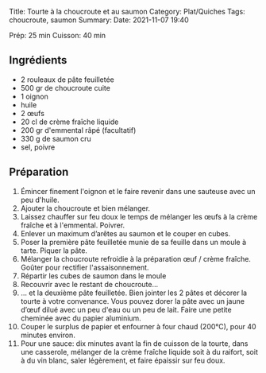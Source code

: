Title: Tourte à la choucroute et au saumon
Category: Plat/Quiches
Tags: choucroute, saumon
Summary:
Date:  2021-11-07 19:40

Prép: 25 min
Cuisson: 40 min

## Ingrédients
- 2 rouleaux de pâte feuilletée
- 500 gr de choucroute cuite
- 1 oignon
- huile
- 2 œufs
- 20 cl de crème fraîche liquide
- 200 gr d'emmental râpé (facultatif)
- 330 g de saumon cru
- sel, poivre

## Préparation
1. Émincer finement l'oignon et le faire revenir dans une sauteuse avec un peu d'huile.
2. Ajouter la choucroute et bien mélanger.
3. Laissez chauffer sur feu doux le temps de mélanger les œufs à la crème fraîche et à l'emmental. Poivrer.
4. Enlever un maximum d’arêtes au saumon et le couper en cubes.
5. Poser la première pâte feuilletée munie de sa feuille dans un moule à tarte. Piquer la pâte.
6. Mélanger la choucroute refroidie à la préparation œuf / crème fraîche. Goûter pour rectifier l'assaisonnement.
7. Répartir les cubes de saumon dans le moule
8. Recouvrir avec le restant de choucroute...
9. ... et la deuxième pâte feuilletée. Bien jointer les 2 pâtes et décorer la tourte à votre convenance. Vous pouvez dorer la pâte avec un jaune d’œuf dilué avec un peu d'eau ou un peu de lait. Faire une petite cheminée avec du papier aluminium.
10. Couper le surplus de papier et enfourner à four chaud (200°C), pour 40 minutes environ.
11. Pour une sauce: dix minutes avant la fin de cuisson de la tourte, dans une casserole, mélanger de la crème fraîche liquide soit à du raifort, soit à du vin blanc, saler légèrement, et faire épaissir sur feu doux.

